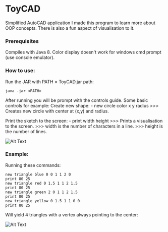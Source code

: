 # ToyCAD
Simplified AutoCAD application
I made this program to learn more about OOP concepts.
There is also a fun aspect of visualisation to it.

### Prerequisites
Compiles with Java 8.
Color display doesn't work for windows cmd prompt (use console emulator).

### How to use:
Run the JAR with PATH = ToyCAD.jar path:
```
java -jar <PATH>
```

After running you will be prompt with the controls guide.
Some basic controls for example:
Create new shape:
    -   new circle color x y radius
            >>> Creates new circle with center at (x,y) and radius.

Print the sketch to the screen:
    -   print width height
            >>> Prints a visualisation to the screen.
            >>> width is the number of characters in a line.
            >>> height is the number of lines.


![Alt Text](https://gph.is/g/4AQr0lO)


### Example:

Running these commands:
```
new triangle blue 0 0 1 1 2 0
print 80 25
new triangle red 0 1.5 1 1 2 1.5
print 80 25
new triangle green 2 0 1 1 2 1.5
print 80 25
new triangle yellow 0 1.5 1 1 0 0
print 80 25
```

Will yield 4 triangles with a vertex always pointing to the center:

![Alt Text](https://gph.is/g/EGqBAl3)